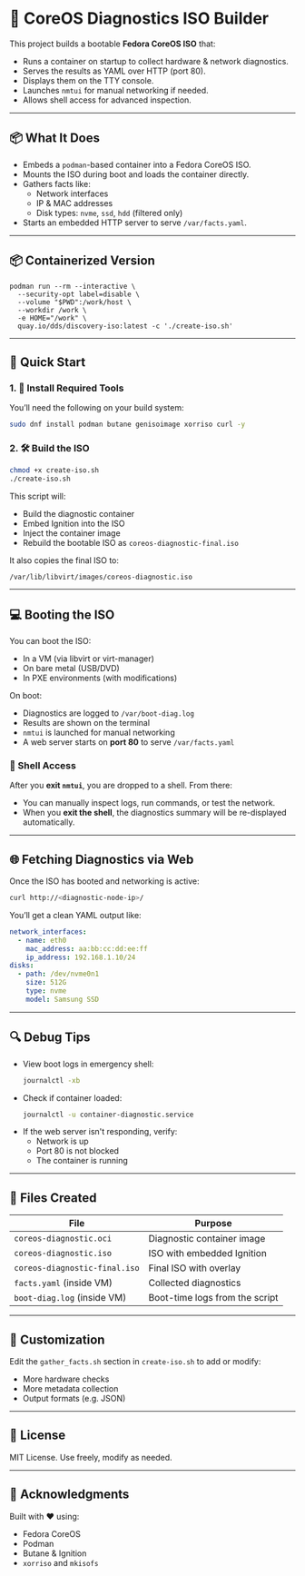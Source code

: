 # 🔧 CoreOS Diagnostics ISO Builder

This project builds a bootable **Fedora CoreOS ISO** that:
- Runs a container on startup to collect hardware & network diagnostics.
- Serves the results as YAML over HTTP (port 80).
- Displays them on the TTY console.
- Launches `nmtui` for manual networking if needed.
- Allows shell access for advanced inspection.

---

## 📦 What It Does

- Embeds a `podman`-based container into a Fedora CoreOS ISO.
- Mounts the ISO during boot and loads the container directly.
- Gathers facts like:
  - Network interfaces
  - IP & MAC addresses
  - Disk types: `nvme`, `ssd`, `hdd` (filtered only)
- Starts an embedded HTTP server to serve `/var/facts.yaml`.

---

## 📦 Containerized Version
```
podman run --rm --interactive \
  --security-opt label=disable \
  --volume "$PWD":/work/host \
  --workdir /work \
  -e HOME="/work" \
  quay.io/dds/discovery-iso:latest -c './create-iso.sh'
```
---

## 🚀 Quick Start

### 1. 🧰 Install Required Tools

You’ll need the following on your build system:

```bash
sudo dnf install podman butane genisoimage xorriso curl -y
```

### 2. 🛠 Build the ISO

```bash
chmod +x create-iso.sh
./create-iso.sh
```

This script will:
- Build the diagnostic container
- Embed Ignition into the ISO
- Inject the container image
- Rebuild the bootable ISO as `coreos-diagnostic-final.iso`

It also copies the final ISO to:
```
/var/lib/libvirt/images/coreos-diagnostic.iso
```

---

## 💻 Booting the ISO

You can boot the ISO:
- In a VM (via libvirt or virt-manager)
- On bare metal (USB/DVD)
- In PXE environments (with modifications)

On boot:
- Diagnostics are logged to `/var/boot-diag.log`
- Results are shown on the terminal
- `nmtui` is launched for manual networking
- A web server starts on **port 80** to serve `/var/facts.yaml`

### 🐚 Shell Access

After you **exit `nmtui`**, you are dropped to a shell.
From there:
- You can manually inspect logs, run commands, or test the network.
- When you **exit the shell**, the diagnostics summary will be re-displayed automatically.

---

## 🌐 Fetching Diagnostics via Web

Once the ISO has booted and networking is active:

```bash
curl http://<diagnostic-node-ip>/
```

You’ll get a clean YAML output like:

```yaml
network_interfaces:
  - name: eth0
    mac_address: aa:bb:cc:dd:ee:ff
    ip_address: 192.168.1.10/24
disks:
  - path: /dev/nvme0n1
    size: 512G
    type: nvme
    model: Samsung SSD
```

---

## 🔍 Debug Tips

- View boot logs in emergency shell:
  ```bash
  journalctl -xb
  ```
- Check if container loaded:
  ```bash
  journalctl -u container-diagnostic.service
  ```
- If the web server isn't responding, verify:
  - Network is up
  - Port 80 is not blocked
  - The container is running

---

## 📂 Files Created

| File                          | Purpose                        |
|------------------------------|--------------------------------|
| `coreos-diagnostic.oci`      | Diagnostic container image     |
| `coreos-diagnostic.iso`      | ISO with embedded Ignition     |
| `coreos-diagnostic-final.iso`| Final ISO with overlay         |
| `facts.yaml` (inside VM)     | Collected diagnostics          |
| `boot-diag.log` (inside VM)  | Boot-time logs from the script |

---

## 📝 Customization

Edit the `gather_facts.sh` section in `create-iso.sh` to add or modify:
- More hardware checks
- More metadata collection
- Output formats (e.g. JSON)

---

## 📜 License

MIT License. Use freely, modify as needed.

---

## 🙏 Acknowledgments

Built with ❤️ using:
- Fedora CoreOS
- Podman
- Butane & Ignition
- `xorriso` and `mkisofs`
